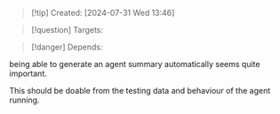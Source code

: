 
>[!tip] Created: [2024-07-31 Wed 13:46]

>[!question] Targets: 

>[!danger] Depends: 

being able to generate an agent summary automatically seems quite important.

This should be doable from the testing data and behaviour of the agent running.